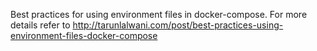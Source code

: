 Best practices for using environment files in docker-compose. For more details refer to http://tarunlalwani.com/post/best-practices-using-environment-files-docker-compose
